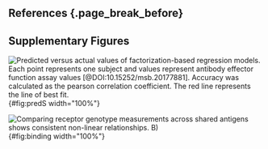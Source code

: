 ## References {.page_break_before}

<!-- Explicitly insert bibliography here -->
<div id="refs"></div>

## Supplementary Figures

![**Predicted versus actual values of factorization-based regression models.** Each point represents one subject and values represent antibody effector function assay values [@DOI:10.15252/msb.20177881]. Accuracy was calculated as the pearson correlation coefficient. The red line represents the line of best fit.](figureS1.svg "Figure S1"){#fig:predS width="100%"}

![**Comparing receptor genotype measurements across shared antigens shows consistent non-linear relationships.** B)](figureS2.svg "Figure S2"){#fig:binding width="100%"}
